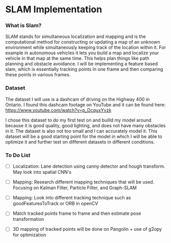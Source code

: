 # SLAM Implementation

###  What is Slam?
SLAM stands for simultaneous localization and mapping and is the computational method for constructing or updating a map of an unknown environment while simultaneously keeping track of the location within it. For example in autonomous vehicles it lets you build a map and localize your vehicle in that map at the same time. This helps plan things like path planning and obstacle avoidance. I will be implementing a feature based slam, which is essentially tracking points in one frame and then comparing these points in various frames. 

### Dataset
The dataset I will use is a dashcam of driving on the Highway 400 in Ontario. I found this dashcam footage on YouTube and it can be found here: https://www.youtube.com/watch?v=p_DcquxYvzk

I chose this dataset to do my first test on and builld my model around because it is good quality, good lighting, and does not have many obstacles in it. The dataset is also not too small and I can accurately model it.  This dataset will be a good starting point for the model in which I will be able to optimize it and further test on different datasets in different conditions. 

### To Do List
- [ ] Localization: Lane detection using canny detector and hough transform. May look into spatial CNN's
- [ ] Mapping: Research different mapping techniques that will be used. Focusing on Kalman Filter, Particle Filter, and Graph-SLAM
- [ ] Mapping: Look into different tracking technique such as goodFeaturesToTrack or ORB in openCV
- [ ] Match tracked points frame to frame and then estimate pose transformation
- [ ] 3D mapping of tracked points will be done on Pangolin + use of g2opy for optimization


